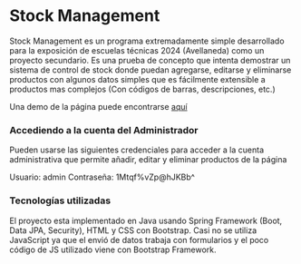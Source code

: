 # Stock Management
Stock Management es un programa extremadamente simple desarrollado para la exposición de escuelas técnicas 2024 (Avellaneda) como un proyecto secundario. Es una prueba de concepto que intenta demostrar un sistema de control de stock donde puedan agregarse, editarse y eliminarse productos con algunos datos simples que es fácilmente extensible a productos mas complejos (Con códigos de barras, descripciones, etc.)

Una demo de la página puede encontrarse [aquí](https://fedoraenjoyer.com/stock)
### Accediendo a la cuenta del Administrador
Pueden usarse las siguientes credenciales para acceder a la cuenta administrativa que permite añadir, editar y eliminar productos de la página

Usuario: admin
Contraseña: 1Mtqf%vZp@hJKBb^
### Tecnologías utilizadas
El proyecto esta implementado en Java usando Spring Framework (Boot, Data JPA, Security), HTML y CSS con Bootstrap. Casi no se utiliza JavaScript ya que el envió de datos trabaja con formularios y el poco código de JS utilizado viene con Bootstrap Framework.

